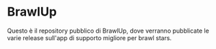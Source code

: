 # BrawlUp

Questo è il repository pubblico di BrawlUp, dove verranno pubblicate le varie release sull'app di supporto migliore per brawl stars.
